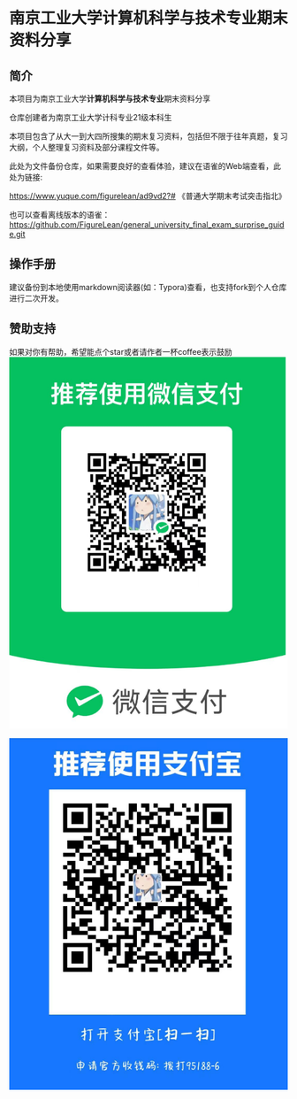 # 南京工业大学计算机科学与技术专业期末资料分享
## 简介
本项目为南京工业大学**计算机科学与技术专业**期末资料分享

仓库创建者为南京工业大学计科专业21级本科生

本项目包含了从大一到大四所搜集的期末复习资料，包括但不限于往年真题，复习大纲，个人整理复习资料及部分课程文件等。

此处为文件备份仓库，如果需要良好的查看体验，建议在语雀的Web端查看，此处为链接:

https://www.yuque.com/figurelean/ad9vd2?# 《普通大学期末考试突击指北》

也可以查看离线版本的语雀：
https://github.com/FigureLean/general_university_final_exam_surprise_guide.git


## 操作手册
建议备份到本地使用markdown阅读器(如：Typora)查看，也支持fork到个人仓库进行二次开发。

## 赞助支持
如果对你有帮助，希望能点个star或者请作者一杯coffee表示鼓励
![WX Pay](<images/image (1).png>)

![Ali Pay](<images/image (2).png>)
